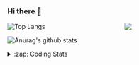 ### Hi there 👋

<!--
**tao8687/tao8687** is a ✨ _special_ ✨ repository because its `README.md` (this file) appears on your GitHub profile.

Here are some ideas to get you started:

- 🔭 I’m currently working on ...
- 🌱 I’m currently learning ...
- 👯 I’m looking to collaborate on ...
- 🤔 I’m looking for help with ...
- 💬 Ask me about ...
- 📫 How to reach me: ...
- 😄 Pronouns: ...
- ⚡ Fun fact: ...
-->

<img align='right' src="https://media.giphy.com/media/M9gbBd9nbDrOTu1Mqx/giphy.gif" width="240">

  
![Top Langs](https://github-readme-stats.vercel.app/api/top-langs/?username=tao8687&layout=compact&title_color=23238E&text_color=A67D3D)

![Anurag's github stats](https://github-readme-stats.vercel.app/api?username=tao8687&show_icons=true&&text_color=A67D3D&title_color=23238E&show_icons=false&count_private=true&hide=stars)

<details>
  <summary>:zap: Coding Stats</summary>
  <br>
    
<!--START_SECTION:waka-->
![Code Time](http://img.shields.io/badge/Code%20Time-1%2C642%20hrs%2021%20mins-blue)

![Profile Views](http://img.shields.io/badge/Profile%20Views-0-blue)

**🐱 My GitHub Data** 

> 📦 1.5 MB Used in GitHub's Storage 
 > 
> 🚫 Not Opted to Hire
 > 
> 📜 57 Public Repositories 
 > 
> 🔑 26 Private Repositories 
 > 
**I'm an Early 🐤** 

```text
🌞 Morning                1450 commits        ██████████████████████░░░   87.30 % 
🌆 Daytime                88 commits          █░░░░░░░░░░░░░░░░░░░░░░░░   05.30 % 
🌃 Evening                119 commits         ██░░░░░░░░░░░░░░░░░░░░░░░   07.16 % 
🌙 Night                  4 commits           ░░░░░░░░░░░░░░░░░░░░░░░░░   00.24 % 
```
📅 **I'm Most Productive on Wednesday** 

```text
Monday                   239 commits         ████░░░░░░░░░░░░░░░░░░░░░   14.39 % 
Tuesday                  226 commits         ███░░░░░░░░░░░░░░░░░░░░░░   13.61 % 
Wednesday                293 commits         ████░░░░░░░░░░░░░░░░░░░░░   17.64 % 
Thursday                 219 commits         ███░░░░░░░░░░░░░░░░░░░░░░   13.18 % 
Friday                   235 commits         ████░░░░░░░░░░░░░░░░░░░░░   14.15 % 
Saturday                 229 commits         ███░░░░░░░░░░░░░░░░░░░░░░   13.79 % 
Sunday                   220 commits         ███░░░░░░░░░░░░░░░░░░░░░░   13.25 % 
```


📊 **This Week I Spent My Time On** 

```text
🕑︎ Time Zone: Asia/Shanghai

💬 Programming Languages: 
Other                    5 hrs 50 mins       ████████████░░░░░░░░░░░░░   49.58 % 
C++                      2 hrs 53 mins       ██████░░░░░░░░░░░░░░░░░░░   24.58 % 
YAML                     1 hr 35 mins        ███░░░░░░░░░░░░░░░░░░░░░░   13.56 % 
Python                   35 mins             █░░░░░░░░░░░░░░░░░░░░░░░░   05.03 % 
Markdown                 22 mins             █░░░░░░░░░░░░░░░░░░░░░░░░   03.22 % 

🔥 Editors: 
VS Code                  11 hrs 46 mins      █████████████████████████   100.00 % 

🐱‍💻 Projects: 
tami_ws                  2 hrs 48 mins       ██████░░░░░░░░░░░░░░░░░░░   23.80 % 
two-wheel-differential-dr1 hr 47 mins        ████░░░░░░░░░░░░░░░░░░░░░   15.18 % 
full_coverage_path_planne1 hr 33 mins        ███░░░░░░░░░░░░░░░░░░░░░░   13.30 % 
path_tracking_pid        1 hr 30 mins        ███░░░░░░░░░░░░░░░░░░░░░░   12.87 % 
bcr_bot                  1 hr 25 mins        ███░░░░░░░░░░░░░░░░░░░░░░   12.07 % 

💻 Operating System: 
Linux                    11 hrs 46 mins      █████████████████████████   100.00 % 
```

**I Mostly Code in C++** 

```text
C++                      11 repos            ████████░░░░░░░░░░░░░░░░░   31.43 % 
Python                   10 repos            ███████░░░░░░░░░░░░░░░░░░   28.57 % 
JavaScript               2 repos             █░░░░░░░░░░░░░░░░░░░░░░░░   05.71 % 
Batchfile                1 repo              █░░░░░░░░░░░░░░░░░░░░░░░░   02.86 % 
HTML                     1 repo              █░░░░░░░░░░░░░░░░░░░░░░░░   02.86 % 
```



**Timeline**

![Lines of Code chart](https://raw.githubusercontent.com/tao8687/tao8687/master/assets/bar_graph.png)


 Last Updated on 30/07/2024 01:22:10 UTC
<!--END_SECTION:waka-->
</details>
